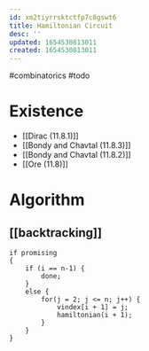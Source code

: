 ```yaml
---
id: xm2tiyrrsktctfp7c8gswt6
title: Hamiltonian Circuit
desc: ''
updated: 1654530813011
created: 1654530813011
---
```

#combinatorics  #todo
# Existence
- [[Dirac (11.8.1)]]
- [[Bondy and Chavtal (11.8.3)]]
- [[Bondy and Chavtal (11.8.2)]]
- [[Ore (11.8)]]

# Algorithm
## [[backtracking]]
```
if promising
{
	if (i == n-1) {
		done;
	}
	else {
		for(j = 2; j <= n; j++) {
			vindex[i + 1] = j;
			hamiltonian(i + 1);
		}
	}
}
